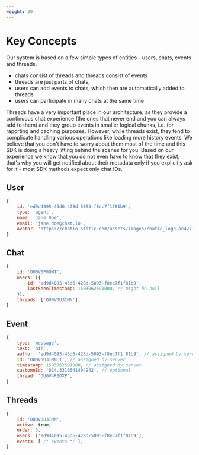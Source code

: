 ```yaml
---
weight: 30
---
```


# Key Concepts

Our system is based on a few simple types of entities - users, chats, events and
threads.

* chats consist of threads and threads consist of events
* threads are just parts of chats,
* users can add events to chats, which then are automatically added to threads
* users can participate in many chats at the same time

Threads have a very important place in our architecture, as they provide a
continuous chat experience (the ones that never end and you can always add to
them) and they group events in smaller logical chunks, i.e. for raporting and
caching purposes. However, while threads exist, they tend to complicate handling
various operations like loading more history events. We believe that you don't
have to worry about them most of the time and this SDK is doing a heavy lifting
behind the scenes for you. Based on our experience we know that you do not even
have to know that they exist, that's why you will get notified about their
metadata only if you explicitly ask for it - most SDK methods expect only chat
IDs.

## User

```js
{
	id: 'ed9d4095-45d6-428d-5093-f8ec7f1f81b9',
	type: 'agent',
	name: 'Jane Doe',
	email: 'jane.doe@chat.io',
	avatar: 'https://chatio-static.com/assets/images/chatio_logo.ae4271fe1a0a2db838dcf075388ee844.png',
}
```

## Chat

```js
{
	id: 'OU0V0P0OWT',
	users: [{
        id: 'ed9d4095-45d6-428d-5093-f8ec7f1f81b9',
        lastSeenTimestamp: 1503062591000, // might be null
    }],
	threads: ['OU0V0U3IMN'],
}
```

## Event

```js
{
	type: 'message',
	text: 'hi!',
    author: 'ed9d4095-45d6-428d-5093-f8ec7f1f81b9', // assigned by server
	id: 'OU0V0U3IMN_1', // assigned by server
    timestamp: 1503062591000, // assigned by server
    customnId: '814.3316641404942', // optional
    thread: 'OU0V4R0OXP',
}
```

## Threads

```js
{
	id: 'OU0V0U3IMN',
	active: true,
	order: 3,
	users: ['ed9d4095-45d6-428d-5093-f8ec7f1f81b9'],
	events: [ /* events */ ],
}
```
